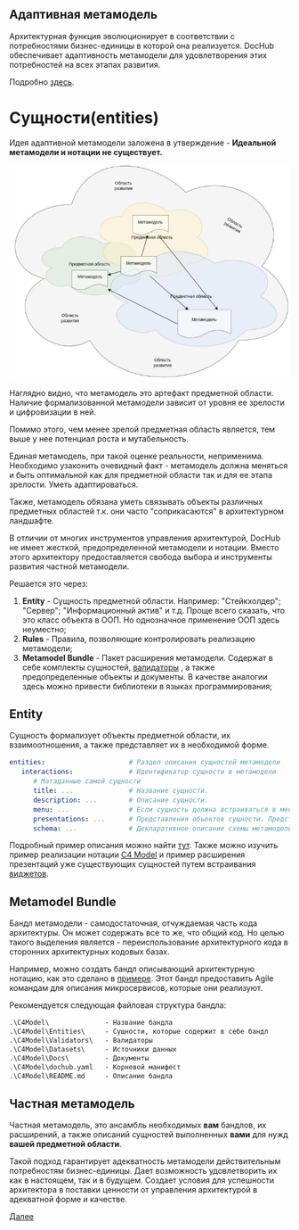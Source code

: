## Адаптивная метамодель

Архитектурная функция эволюционирует в соответствии с потребностями бизнес-единицы в которой она реализуется.
DocHub обеспечивает адаптивность метамодели для удовлетворения этих потребностей на всех этапах развития.

Подробно [здесь](https://habr.com/ru/post/701050/). 

# Сущности(entities)

Идея адаптивной метамодели заложена в утверждение - **Идеальной метамодели и нотации не существует.**

![Область применения метамодели](images/landspace.jpeg)

Наглядно видно, что метамодель это артефакт предметной области. Наличие формализованной метамодели зависит от уровня
ее зрелости и цифровизации в ней.

Помимо этого, чем менее зрелой предметная область является, тем выше у нее потенциал роста и мутабельность.

Единая метамодель, при такой оценке реальности, неприменима. Необходимо узаконить очевидный факт - метамодель
должна меняться и быть оптимальной как для предметной области так и для ее этапа зрелости. Уметь адаптироваться.

Также, метамодель обязана уметь связывать объекты различных предметных областей т.к. они часто "соприкасаются" 
в архитектурном ландшафте.

В отличии от многих инструментов управления архитектурой, DocHub не имеет жесткой, предопределенной метамодели и нотации. 
Вместо этого архитектору предоставляется свобода выбора и инструменты развития частной метамодели.

Решается это через:
1. **Entity** - Сущность предметной области. Например: "Стейкхолдер"; "Сервер"; "Информационный актив" и т.д. 
                Проще всего сказать, что это класс объекта в ООП. Но однозначное применение ООП здесь неуместно;
2. **Rules**  - Правила, позволяющие контролировать реализацию метамодели;
3. **Metamodel Bundle** - Пакет расширения метамодели. Содержат в себе комплекты сущностей, [валидаторы](http://localhost:8080/docs/dochub.rules.validators)
                , а также предопределенные объекты и документы. В качестве аналогии здесь можно привести библиотеки
                в языках программирования;

## Entity

Сущность формализует объекты предметной области, их взаимоотношения, а также представляет их в необходимой форме.

```yaml
entities:                     # Раздел описания сущностей метамодели
   interactions:              # Идентификатор сущности в метамодели
      # Матаданные самой сущности
      title: ...              # Название сущности.
      description: ...        # Описание сущности.
      menu: ...               # Если сущность должна встраиваться в меню, здесь описывается ее размещение.
      presentations: ...      # Представления объектов сущности. Представлением может быть любой тип документа.
      schema: ...             # Декларативное описание схемы метамодели объектов сущности.
``` 

Подробный пример описания можно найти [тут](/docs/dochub.entities.examples). Также можно изучить пример реализации нотации 
[C4 Model](https://github.com/rpiontik/DocHubExamples/tree/main/src/C4Model) и пример расширения презентаций уже существующих
сущностей путем встраивания [виджетов](https://github.com/rpiontik/DocHubExamples/tree/main/src/widgets).

## Metamodel Bundle

Бандл метамодели - самодостаточная, отчуждаемая часть кода архитектуры. Он может содержать все то же, что общий код.
Но целью такого выделения является - переиспользование архитектурного кода в сторонних архитектурных кодовых базах.

Например, можно создать бандл описывающий архитектурную нотацию, как это сделано в [примере](https://github.com/rpiontik/DocHubExamples/tree/main/src/C4Model). 
Этот бандл предоставить Agile командам для описания микросервисов, которые они реализуют.

Рекомендуется следующая файловая структура бандла:
```
.\C4Model\              - Название бандла
.\C4Model\Entities\     - Сущности, которые содержит в себе бандл
.\C4Model\Validators\   - Валидаторы
.\C4Model\Datasets\     - Источники данных
.\C4Model\Docs\         - Документы
.\C4Model\dochub.yaml   - Корневой манифест
.\C4Model\README.md     - Описание бандла
```

## Частная метамодель

Частная метамодель, это ансамбль необходимых **вам** бандлов, их расширений, а также описаний сущностей выполненных
**вами** для нужд **вашей предметной области**. 

Такой подход гарантирует адекватность метамодели действительным потребностям бизнес-единицы. Дает возможность удовлетворить их
как в настоящем, так и в будущем. Создает условия для успешности архитектора в поставки ценности от управления
архитектурой в адекватной форме и качестве. 


[Далее](/docs/dochub.radar)

